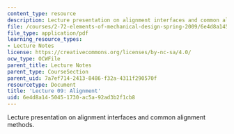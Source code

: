 ```yaml
---
content_type: resource
description: Lecture presentation on alignment interfaces and common alignment methods.
file: /courses/2-72-elements-of-mechanical-design-spring-2009/6e4d8a1450451730ac5a92ad3b2f1cb8_MIT2_72s09_lec09.pdf
file_type: application/pdf
learning_resource_types:
- Lecture Notes
license: https://creativecommons.org/licenses/by-nc-sa/4.0/
ocw_type: OCWFile
parent_title: Lecture Notes
parent_type: CourseSection
parent_uid: 7a7ef714-2413-8486-f32a-4311f290570f
resourcetype: Document
title: 'Lecture 09: Alignment'
uid: 6e4d8a14-5045-1730-ac5a-92ad3b2f1cb8
---
```

Lecture presentation on alignment interfaces and common alignment methods.